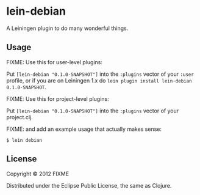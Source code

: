 # lein-debian

A Leiningen plugin to do many wonderful things.

## Usage

FIXME: Use this for user-level plugins:

Put `[lein-debian "0.1.0-SNAPSHOT"]` into the `:plugins` vector of your
`:user` profile, or if you are on Leiningen 1.x do `lein plugin install
lein-debian 0.1.0-SNAPSHOT`.

FIXME: Use this for project-level plugins:

Put `[lein-debian "0.1.0-SNAPSHOT"]` into the `:plugins` vector of your project.clj.

FIXME: and add an example usage that actually makes sense:

    $ lein debian

## License

Copyright © 2012 FIXME

Distributed under the Eclipse Public License, the same as Clojure.
